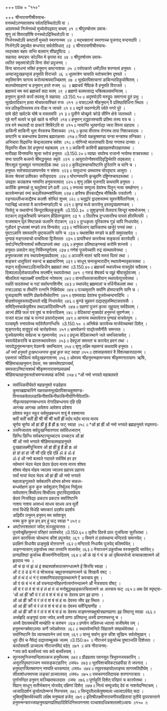 +++
title = "१५०"

+++
श्रीनारायणीश्रीरुवाच-  
वनस्थोऽरण्यवासश्च पर्वतादिस्थितोऽपि वा ।  
अग्रामस्थो निर्जनस्थो मुच्येतोपद्रवात् कथम् ॥१ ॥
श्रीपुरुषोत्तम उवाच-  
शृणु त्वं शिवराज्ञीश्रि वनस्थोऽद्रिस्थितोऽपि वा ।  
निर्जनस्थोऽपि कष्टार्तो मुच्यते स्मरणान्मम ॥२ ॥
मद्भक्तानां स्मरणाच्च पूजनाद् वन्दनादपि ।  
निर्जनेऽपि प्रमुच्येत बन्धनात् सर्वतोविधात् ॥३ ॥
श्रीनारायणीश्रीरुवाच-  
त्वद्भक्ता बहवः सन्ति बलवान् शीघ्रपुष्टिदः ।  
सहायदः कष्टहरः कोऽस्ति मे कृपया वद ॥४ ॥
श्रीपुरुषोत्तम उवाच-  
त्वरितं स्मृतमात्रोऽपि विना सेवां प्रपूजनम् ।  
विना चाराधनां भक्तिं हनूमान् कष्टनाशकः ॥५ ॥
परोपकारो धर्मोऽस्ति शरण्यत्वं हनूमतः ।  
अव्याजदुःखहन्तृत्वं हनूमति विराजते ॥६ ॥
धूपमात्रेण चायाति स्तोत्रमात्रेण दृश्यते ।  
स्मृतिमात्रेण चागत्य करोत्याश्रयवाञ्च्छितम् ॥७ ॥
भूतप्रेतपिशाचानां डाकिन्यादिकुयोषिताम् ।  
बालव्योमग्रहाणां च हनूमान् हरते रुजम् ॥८ ॥
ब्रह्मचर्यं नैष्ठिकं वै हनूमति विराजते ।  
ब्रह्मरूपं मम रूपं ब्रह्मचर्यं सदा मतम् ॥९ ॥
ब्रह्मणो बलमासाद्य भक्तिबलसमन्वितम् ।  
हनूमान् कुरुते कार्यं तपस्सु ते सहायदः ॥3.150.१०॥
अदृश्योऽपि मरुद्रूपः समागत्य द्रुतं प्रभुः ।  
भूतप्रेतादिकान् हत्वा मोचयत्याश्चितं रुजः ॥११ ॥
यत्राऽऽस्ते श्रीहनुमान् वै प्रतिष्ठाविधिना स्थितः ।  
यत्र प्रतिकृतिस्तस्य तत्र पीडा न जायते ॥१ २॥
यद्वने यदरण्येऽपि पर्वते नगरे पुरे ।  
ग्रामे खेटे खर्वटके घोषे च वसतावपि ॥१ ३॥
पुलीने चोच्छ्रये क्रोडे सीम्नि क्षेत्रे जलस्थले ।  
गृहे मार्गे चत्वरे च वृक्षे खाते च मन्दिरे ॥१४॥
हनूमान् तद्ध्वजश्चापि प्रतिमा तस्य यत्र च ।  
तत्र वने स्थलादौ वा प्राकारे शिबिरेऽपि वा ॥१५॥
नायान्ति भूतवर्गाद्या ज्वरा विघ्ना ग्रहादयः ।  
डाकिनी शाकिनी भूता भैरवाश्च पिशाचकाः ॥१६॥
कृत्या वीराश्च रोगाश्च तापा निशाचरादयः ।  
कष्टानि च कबन्धाश्च प्रेताश्च ब्रह्मराक्षसाः ॥१७॥
रिपवो यक्षकुष्माण्डा यन्त्रा मन्त्राश्च तन्त्रिकाः ।  
अभिचारा विद्रवन्ति चेन्द्रजालाश्च सर्वशः ॥१८॥
योगिन्यो मातरश्चापि दैत्या गणाश्च दानवाः ।  
विद्रवन्ति वीक्ष्य देवं हनूमन्तं महाबलम् ॥१ ९॥
काकिनी कामिनी ब्रह्मग्रहाश्चौरग्रहास्तथा ।  
मारीग्रहा विनश्यन्ति श्रुत्वा स्तोत्रं हनूमतः ॥3.150.२०॥
व्याघ्राः सर्पाश्च राजानो नार्यश्च शत्रवस्तथा ।  
सभा पापानि बध्यन्ते श्रीमद्धनूमतः स्मृतेः ॥२१ ॥
आयुरारोग्यैश्वर्यादिवृद्धिर्भवति तद्बलात् ।  
शिरःशूलं गुल्मशूलं नागपाशादिकं तथा ॥२२॥
कुविद्याश्चाप्यरिष्टानि दुरितानि च यानि च ।  
हनूमतः स्तोत्रपाठान्नश्यन्त्येव न संशयः ॥२३॥
यातुधानाः प्रमथाश्च घोरदृष्टय आसुराः ।  
केतवः श्रेयसां प्रतीपकाः सरीसृपादयः ॥२४॥
घोराण्यघानि कृच्छ्राणि दंष्ट्रिणश्चापदस्तथा ।  
उपद्रवाः कलहाश्च नश्यन्ति हनुमत्स्तवात् ॥२५॥
शृणु लक्ष्मि पूजनादि कथयामि हनूमतः ।  
कार्तिके कृष्णपक्षे तु चतुर्दश्यां प्रगे व्रती ॥२६॥
स्नात्वा सम्पूज्य देवांश्च पितॄन् नत्वा समर्हणान् ।  
कारयेन्मण्डपं रम्यं कदलीस्तम्भशोभितम् ॥२७॥
हारैश्च हीरकाद्यैश्च मौक्तिकैः पत्रतोरणैः ।  
रङ्गवल्लीध्वजाद्यैश्च कलशैः शोभितं शुभम् ॥२८॥
चतुर्द्वारं द्वादशस्तम्भं सुवस्त्रैर्वितानितम् ।  
गदाचिह्नं ध्वजायां वै कारयेन्मण्डपेऽपि च ॥२९॥
कुण्डं मध्ये कारयेत्तु हस्तद्वयप्रमाणकम् ।  
त्रिसेतुं च यथायोग्यं सिन्दूराबिलकुङ्कुमैः ॥3.150.३० ॥
सुशृङ्गार्य तैलपात्रं सिन्दूरं माषभोजनम् ।  
वटकान् लड्डुकाँश्चापि चणकान् व्रीहितण्डुलान् ॥३ १ ॥
तिलाँश्च दुग्धसाराँश्च पायसं क्षीरमित्यपि ।  
राजमाषान् घृतं मिष्टान्नकं फलानि रोटकान् ॥३२॥
दुग्धकृताः पूरिकाश्च गुडं चापि निधापयेत् ।  
गुडौदनं दुग्धपक्वं मण्डपे तत्र विन्यसेत् ॥३३॥
नारिकेलान् खारिकाश्च खर्जूरं पनसं तथा ।  
पुष्टाऽन्नानि समस्तानि पुष्टफलानि यानि च ॥३४॥
यथाशक्ति मण्डपे च व्रती समुपरक्षयेत् ।  
पुण्याहं मङ्गलवाचो वाचयित्वा द्विजैस्ततः ॥३५॥
प्रायश्चित्तं कारयेच्च सङ्कल्पं कारयेदपि ।  
सर्वाऽनिष्टविनाशार्थं सर्वेष्टप्राप्तये तथा ॥३६॥
हनूमतः प्रतिष्ठाङ्गमखं करोमि शान्तये ।  
हनूमतः प्रसादेन यातु निर्विघ्नपूर्णताम् ॥३७॥
गणेशं पूजयेच्चापि रुद्रं संस्थापयेत्तथा ।  
हनूमत्कलशं तत्र स्थापयेन्मुख्यदैवतम् ॥३८॥
अञ्जनिं मातरं चापि मरुतं पितरं तथा ।  
शङ्करं धातुपितरं स्कन्दं च ब्रह्मचारिणम् ॥३९॥
साधून् सनत्कुमारादीन् स्थापयेन्मातृकास्तथा ।  
रुद्रान् वसूँस्तथाऽऽदित्यान्निधीन् ब्रह्मव्रतं तथा ॥3.150.४०॥
ब्रह्मचर्यं स्थापयेच्च वास्तुदेवं सदैवतम् ।  
दिक्पालाल्ँलोकपालाँश्च सप्तर्षीन् स्थापयेत्तथा ॥४१ ॥
गरुडं शेषसर्प च व्यूहं श्रीवासुदेवजम् ।  
श्रीललितां महालक्ष्मीं रामादित्यं नरेश्वरम् ॥४२॥
वानराँस्तत्सजातीयान् स्थापयेत्पूजयेत्तथा ।  
पन्नतिं पादसंस्थां च गदां सर्वाघनाशिनीम् ॥४३॥
स्थापयेद् ब्रह्ममालां च वर्धिनीकलशं तथा ।  
तत्राऽऽवाह्य च तीर्थानि रत्नानि निक्षिपेदथ ॥४४॥
पञ्चामृतानि सर्वाणि होमपात्राणि यानि च ।  
पूजाद्रव्याणि सर्वाणि प्रोक्षयेत्तीर्थवारिणा ॥४५॥
एवमावाह्य देवांश्च पूजयेच्चन्दनादिभिः ।  
षोडशोपसुवस्त्वाद्यैस्ततो वह्निं निधापयेत् ॥४६॥
कुण्डे सुहवनं दद्याद्घृतमिष्टान्नपायसैः ।  
समिद्भिश्चार्कपुष्पैश्च तथाऽर्कादिसमिन्धनैः ॥४७॥
ग्रहाणां पूजनं कृत्वा जुहुयात् सर्वदैवतम् ।  
आज्यं व्रीहि फलं पत्रं पुष्पं च शर्करादिकम् ॥४८॥
वेदिकायां मुख्यदेवं हनुमन्तं सुवर्णजम् ।  
राजतं वाऽथ ताम्रं च रत्नजं प्रस्तरोद्भवम् ॥४९॥
आनाय्य स्थापयेत्तत्र पुण्याहं वाचयेत्पुनः ।  
पञ्चामृतैः स्नापयेच्च मर्दयेत्तैलगन्धिभिः ॥3.150.५० ॥
अभिषेकं कारयेच्च मार्जयेच्चाम्बरं दिशेत् ।  
शृङ्गारयेद् वायुपुत्रं रथे चारोहयेत्ततः ॥५१॥
भ्रामयेन्नगरे वाद्योत्सवैर्गीतैः समन्ततः ।  
पूजयेत्प्रणमेत् सर्वप्रजा च गृहमानयेत् ॥५२॥
प्रपूज्य वेदिकास्थाने जले समधिवासयेत् ।  
स्वापयेदेकरात्रिं च प्रातरुत्थापयेत्ततः ॥५३॥
देवपूजां समस्तां च कारयेत् हवनं तथा ।  
जापयेद्धनुमन्मन्त्रान् वेदमन्त्रैः समन्वितान् ॥५४॥
शृणु लक्ष्मि महामन्त्रं कथयामि हनूमतः ।  
*ओं नमो हनुमते दुःखभञ्जनाय सुखं कुरु फट् स्वाहा* ॥५५॥
दशसाहस्रवारं वै विंशत्यक्षरपाठनम् ।  
एकमासं जपेन्नित्यं सर्वदुःखप्रणाशनम् ॥५६॥
ओमस्य श्रीहनुमन्महामन्त्रस्य श्रीकृष्णनारायाणः ऋषिः,  
श्रीहिमाचलहनुमान् देवता, मम समस्तेष्टप्राप्त्यर्थं,  
समस्ताऽनिष्टनाशार्थं श्रीकृष्णनारायणप्रसन्नार्थं  
श्रीहिमाचलहनुमत्स्तोत्रमन्त्रजपमहं करिष्ये ॥५७॥
*ओं नमो भगवते महाबलवते  
* सर्वाधिकवीर्यवते महाहनुमते वज्रदेहाय  
कुमारब्रह्मचारिणे यक्षराक्षसभूतप्रेतपिशाचकुष्माण्ड-  
विनायकवेतालडाकिनीशाकिनीकाकिनीयोगिनीवेतालि-  
नीकृत्याग्रहगणबन्धनाय रोगादिबन्धनाय एहि एहि  
आगच्छ आगच्छ आवेशय आवेशय प्रवेशय  
प्रवेशय स्फुर स्फुर सर्वमुखबन्धन शत्रुं मे वशमानय  
क्लीं क्लीं क्लीं ह्रीं श्रीं श्रीं श्रीं क्लीं ह्रीं मर्दय मर्दय मारय मारय  
चूर्णय चूर्णय ओं ह्रां ह्रीं ह्रूं ह्रैं ह्रौं ह्रः फट् स्वाहा ॥५८॥
*ओं ह्रां ह्रीं ओं नमो भगवते ब्रह्महनुमते रुद्रमरुद-  
* ञ्जनिजाताय सर्वदुःखनिवारणाय सर्वविधज्वरान्  
छिन्धि छिन्धि सर्वकष्टान्युच्चाटय उच्चाटय ओं ह्रां  
श्रीं ओं नमो भगवते श्रीहिमाचलमहाहनुमते  
दुःखहालक्ष्मीपूजिताय ओं ह्रां ह्रीं ह्रुं ह्रैं ह्रों ह्रः आं  
हां हां हां हां जौं सौं एहि एहि एहि ॐ हं ॐ हं  
ॐ हं ओं नमो बलवते गदावते सर्वविषं हर हर  
व्योमवनं भेदय भेदय छेदय छेदय मारय मारय शोषय  
शोषय मोहय मोहय ज्वालय ज्वालय प्रहारय प्रहारय  
सर्वां मायां भेदय भेदय ओं ह्रां ह्रीं ओं नमो भगवते  
महालाङ्गूलवते सर्वबलानि क्षोभय क्षोभय सकल-  
बन्धमोक्षणं कुरु कुरु सर्वशूलान् निर्मूलय निर्मूलय  
सर्वपाशान् शिथीलय शिथीलय दुष्टाविद्याश्छेदय  
छेदयं निजविद्याः प्रकटय प्रकटय सर्वारिष्टानि  
नाशय नाशय असाध्यं साधय साधय अत्र मूर्तौ  
वासं विधेहि विधेहि चमत्कारं प्रदर्शय प्रदर्शय  
अद्रिवीर तनुमन् हनुमन् मम सर्वशत्रून्  
भस्म कुरु कुरु हन् हन् हुं फट् स्वाहा *॥५९॥
* अष्टोत्तरशतवारं जपेत् सञ्जुहुयात्ततः ।  
पूजयेच्छ्रीहनुमन्तं परिहारं ततश्चरेत् ॥3.150.६०॥
तृतीय दिवसे प्रातः पूजयित्वा सुराँस्तथा ।  
हवनं कारयित्वा चोत्थाप्य कीशं प्रपूजयेत् ॥६१ ॥
विमाने तं प्रसंस्थाप्य मन्दिराग्रे समानयेत् ।  
प्रदक्षिणं विधायैव प्राङ्मुखे वोत्तरानने ॥६२॥
मन्दिराग्रे निधायैव पूजयेद् बलिमर्पयेत् ।  
अङ्गन्यासान् प्रकुर्याच्च तथा तत्त्वानि सन्न्यसेत् ॥६३॥
नेत्राञ्जनं प्रकुर्याच्च वस्त्रभूषादि चार्पयेत्॥
प्राणप्रतिष्ठां कुर्याच्च बीजवर्णनिनादिताम् ॥६४॥
ओं कं खं गं घं ङ आं पृथिव्यप्तेजो वाय्वाकाशात्मने ओं हृदयाय नमः ।  
ओं चं छं जं झं अं इं शब्दस्पर्शरूपरसगन्धात्मने ईं शिरसि स्वाहा ।  
ओं टं ठं डं ढं णं उं श्रोत्रत्वक् चक्षूरसनाघ्राणात्मने ऊं शिखायै वषट् ।  
ओं तं थं दं धं नं एं वाक्पाणिपादपायूपस्थात्मने ऐं कवचाय हुम् ।  
ओं पं फं बं भं मं ओं वचनादानविहरणोत्सर्गानन्दात्मने औं नेत्रत्रयाय वौषट् ।  
ओं यं रं लं वं शं सं हं लं क्षं तं अं मनोबुद्ध्यहङ्कारचित्तात्मने अः अस्त्राय फट् ॥६५॥
अथ देवं स्पृष्ट्वा-'ओं आं ह्रीं क्रौं यं रं लं वं शं षं सं हं सः देवस्य प्राण इह प्राणाः ।  
ओं आं ह्रीं क्रौं यं रं लं वं शं षं सं हं सः देवस्य जीव इह स्थितः ।  
ओं आं ह्रीं क्रौं यं रं लं वं शं षं सं हं सः देवस्य सर्वेन्द्रियाणीह ।  
ओं आं ह्रीं क्रौं यं रं लं वं शं षं सं हं सः देवस्य वाङ्मनश्चक्षुश्रोत्रघ्राणप्राणाः इह तिष्ठन्तु स्वाहा ॥६६॥
अर्चाहृदि अङ्गुष्ठं दत्वा जपेत् अस्यै प्राणाः प्रतिष्ठन्तु अस्यै प्राणाश्चरन्तु च ।  
अस्यै देवत्वमर्चायै मामहेति च कश्चन ॥६७॥
प्रणवेन सन्निरुध्य ध्यात्वा सजीवमेव तम् ।  
हनुमन्मन्त्रमेवाऽस्याः कर्णे जपेन्नमेत्ततः ॥६८॥
स्थापयेन्मन्दिरे सिंहासने सम्प्रार्थयेत्तथा ।  
सर्वानिष्टानि देव त्वत्स्थापनेन लयं परम् ॥६९॥
यान्तु सर्वान् कुरु कीश सुखिनः सर्वतोमुखान् ।  
धूपं दीपं च नैवेद्यं दद्यात्ताम्बूलकं जलम् ॥3.150.७० ॥
नीराजनं प्रकुर्याच्च पुष्पाञ्जलिं दिशेत्ततः ।  
कार्पासवर्तीः प्राज्वाल्य नीराजनमिदं वदेत् ॥७१ ॥
अत्र नीराजनम्-  
*जय कपे बलवँस्त्वं जय कपे बलवँस्त्वम् ।  
* सुरनरमुनिजनवन्दितपत्कज हनुमँस्त्वम् ॥७२॥
प्रौढप्रताप पवनसुत त्रिभुवनजयकारिन् ।  
असुररिपुमदगञ्जन भयसङ्कटहारिन् ॥जय० ॥७३॥
भूतपिशाचविकटग्रहपीडा ते जपनात् ।  
हनुमद्गर्जितश्रवणान् नश्यति थरकम्पात् ॥जय० ॥७४॥
रघुवरसहायोल्लङ्घ्य सागरमतिदीर्घम् ।  
सीताशोधनमाप्त्वा लङ्कां प्राज्वालयत् ॥जय० ॥७५॥
रामचरणरतिदायक शरणागतत्रातः ।  
पूर्णानन्दित हनुमन् वाञ्च्छितफलदातः ॥जयः ॥७६॥
पूर्णाहुतिं दिशेत् परिहारं च कारयेत्तथा ।  
विप्रान् साधून् सतीर्भक्तान् भोजयेद् दक्षिणां दिशेत् ॥७७॥
नित्यं सम्पूजयेद् देवं स नाशयेदनिष्टकम् ।  
ध्वजादिदर्शनं कुर्यात्पठेन्मन्त्रं निरन्तरम् ॥७८॥
सिन्दूरतैलार्कपुष्पमाला ध्यात्वाऽर्पयेत् सदा ।  
भुक्तिर्मुक्तिर्भवेच्चापि लक्ष्मि मनुष्यतां व्रजेत् ॥७९॥
इतिश्रीलक्ष्मीनारायणीयसंहितायां तृतीये द्वापरसन्ताने हनुमन्मन्त्रतज्जपहनुमत्प्राणप्रतिष्ठादिविधिनिरूपणनामा पञ्चाशदधिकशततमोऽध्यायः ॥१५० ॥
    
